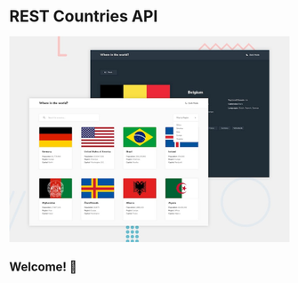 # REST Countries API

![Design preview for the REST Countries API with color theme switcher coding challenge](./design/desktop-preview.jpg)

## Welcome! 👋

